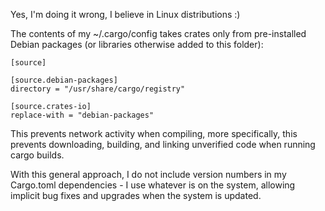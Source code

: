 
Yes, I'm doing it wrong, I believe in Linux distributions :)

The contents of my ~/.cargo/config takes crates only from pre-installed
Debian packages (or libraries otherwise added to this folder):

    [source]

    [source.debian-packages]
    directory = "/usr/share/cargo/registry"

    [source.crates-io]
    replace-with = "debian-packages"

This prevents network activity when compiling, more specifically, this
prevents downloading, building, and linking unverified code when running
cargo builds.

With this general approach, I do not include version numbers in my
Cargo.toml dependencies - I use whatever is on the system, allowing
implicit bug fixes and upgrades when the system is updated.

